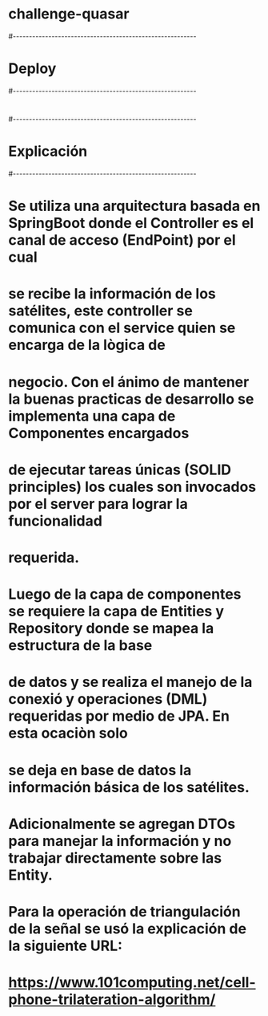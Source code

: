 # challenge-quasar
#---------------------------------------------------------
# Deploy
#---------------------------------------------------------
#
#
#
#---------------------------------------------------------
# Explicación
#---------------------------------------------------------
# Se utiliza una arquitectura basada en SpringBoot donde el Controller es el canal de acceso (EndPoint) por el cual
# se recibe la información de los satélites, este controller se comunica con el service quien se encarga de la lògica de
# negocio. Con el ánimo de mantener la buenas practicas de desarrollo se implementa una capa de Componentes encargados
# de ejecutar tareas únicas (SOLID principles) los cuales son invocados por el server para lograr la funcionalidad 
# requerida.
# Luego de la capa de componentes se requiere la capa de Entities y Repository donde se mapea la estructura de la base
# de datos y se realiza el manejo de la conexió y operaciones (DML) requeridas por medio de JPA. En esta ocaciòn solo 
# se deja en base de datos la información básica de los satélites.
#
# Adicionalmente se agregan DTOs para manejar la información y no trabajar directamente sobre las Entity.
#
# Para la operación de triangulación de la señal se usó la explicación de la siguiente URL:
# https://www.101computing.net/cell-phone-trilateration-algorithm/
